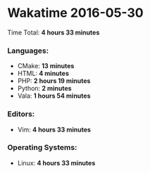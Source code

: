 # Wakatime 2016-05-30

Time Total: **4 hours 33 minutes**

### Languages:
- CMake: **13 minutes** 
- HTML: **4 minutes** 
- PHP: **2 hours 19 minutes** 
- Python: **2 minutes** 
- Vala: **1 hours 54 minutes** 

### Editors:
- Vim: **4 hours 33 minutes** 

### Operating Systems:
- Linux: **4 hours 33 minutes** 

